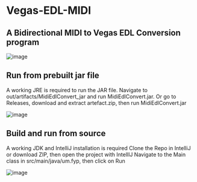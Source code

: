 # Vegas-EDL-MIDI
## A Bidirectional MIDI to Vegas EDL Conversion program
![image](https://github.com/DavidBuh03/ICT3913-Vegas-EDL-MIDI/assets/103522244/9b774fda-ba2e-4f13-ac8b-9dc39fb07be1)

## Run from prebuilt jar file
A working JRE is required to run the JAR file.
Navigate to out/artifacts/MidiEdlConvert_jar and run MidiEdlConvert.jar.
Or go to Releases, download and extract artefact.zip, then run MidiEdlConvert.jar

![image](https://github.com/DavidBuh03/ICT3913-Vegas-EDL-MIDI/assets/103522244/c7cec098-807a-4d4c-95c6-bbd774037848)


## Build and run from source
A working JDK and IntelliJ installation is required
Clone the Repo in IntelliJ or download ZIP, then open the project with IntellIJ
Navigate to the Main class in src/main/java/um.fyp, then click on Run

![image](https://github.com/DavidBuh03/ICT3913-Vegas-EDL-MIDI/assets/103522244/79760400-5777-4c90-9da8-5f66db83b4bb)

